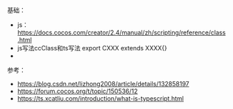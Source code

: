 基础：
- js： https://docs.cocos.com/creator/2.4/manual/zh/scripting/reference/class.html  
- js写法ccClass和ts写法 export CXXX extends XXXX{}
- 


参考：
- https://blog.csdn.net/lizhong2008/article/details/132858197
- https://forum.cocos.org/t/topic/150536/12
- https://ts.xcatliu.com/introduction/what-is-typescript.html
